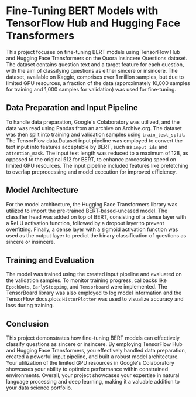 # Fine-Tuning BERT Models with TensorFlow Hub and Hugging Face Transformers

This project focuses on fine-tuning BERT models using TensorFlow Hub and Hugging Face Transformers on the Quora Insincere Questions dataset. The dataset contains question text and a target feature for each question, with the aim of classifying questions as either sincere or insincere. The dataset, available on Kaggle, comprises over 1 million samples, but due to limited GPU resources, a fraction of the data (approximately 10,000 samples for training and 1,000 samples for validation) was used for fine-tuning.

## Data Preparation and Input Pipeline

To handle data preparation, Google's Colaboratory was utilized, and the data was read using Pandas from an archive on Archive.org. The dataset was then split into training and validation samples using `train_test_split`. The TensorFlow data.Dataset input pipeline was employed to convert the text input into features acceptable by BERT, such as `input_ids` and `attention_mask`. The input text length was reduced to a maximum of 128, as opposed to the original 512 for BERT, to enhance processing speed on limited GPU resources. The input pipeline included features like prefetching to overlap preprocessing and model execution for improved efficiency.

## Model Architecture

For the model architecture, the Hugging Face Transformers library was utilized to import the pre-trained BERT-based-uncased model. The classifier head was added on top of BERT, consisting of a dense layer with a ReLU activation function, followed by a dropout layer to prevent overfitting. Finally, a dense layer with a sigmoid activation function was used as the output layer to predict the binary classification of questions as sincere or insincere.

## Training and Evaluation

The model was trained using the created input pipeline and evaluated on the validation samples. To monitor training progress, callbacks like `EpochDots`, `EarlyStopping`, and `Tensorboard` were implemented. The TensorBoard library was also employed to log model information and the TensorFlow docs.plots `HistorPlotter` was used to visualize accuracy and loss during training. 

## Conclusion

This project demonstrates how fine-tuning BERT models can effectively classify questions as sincere or insincere. By employing TensorFlow Hub and Hugging Face Transformers, you effectively handled data preparation, created a powerful input pipeline, and built a robust model architecture. Your utilization of the limited GPU resources in Google's Colaboratory showcases your ability to optimize performance within constrained environments. Overall, your project showcases your expertise in natural language processing and deep learning, making it a valuable addition to your data science portfolio.
